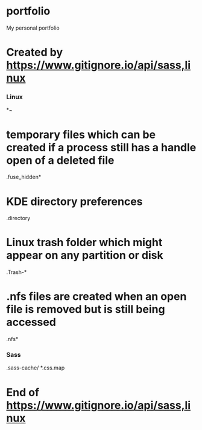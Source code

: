 # portfolio
My personal portfolio

# Created by https://www.gitignore.io/api/sass,linux

### Linux ###
*~

# temporary files which can be created if a process still has a handle open of a deleted file
.fuse_hidden*

# KDE directory preferences
.directory

# Linux trash folder which might appear on any partition or disk
.Trash-*

# .nfs files are created when an open file is removed but is still being accessed
.nfs*

### Sass ###
.sass-cache/
*.css.map


# End of https://www.gitignore.io/api/sass,linux
